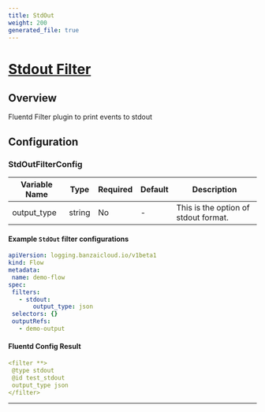 ```yaml
---
title: StdOut
weight: 200
generated_file: true
---
```


# [Stdout Filter](https://docs.fluentd.org/filter/stdout)
## Overview
 Fluentd Filter plugin to print events to stdout

## Configuration
### StdOutFilterConfig
| Variable Name | Type | Required | Default | Description |
|---|---|---|---|---|
| output_type | string | No | - | This is the option of stdout format.<br> |
 #### Example `StdOut` filter configurations
 ```yaml
apiVersion: logging.banzaicloud.io/v1beta1
kind: Flow
metadata:
  name: demo-flow
spec:
  filters:
    - stdout:
        output_type: json
  selectors: {}
  outputRefs:
    - demo-output
 ```

 #### Fluentd Config Result
 ```yaml
<filter **>
  @type stdout
  @id test_stdout
  output_type json
</filter>
 ```

---
